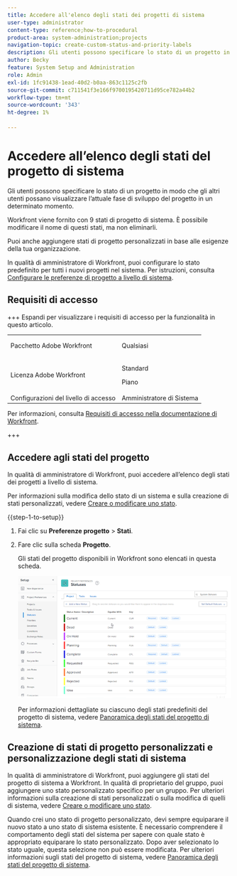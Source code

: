 ```yaml
---
title: Accedere all'elenco degli stati dei progetti di sistema
user-type: administrator
content-type: reference;how-to-procedural
product-area: system-administration;projects
navigation-topic: create-custom-status-and-priority-labels
description: Gli utenti possono specificare lo stato di un progetto in modo che gli altri utenti possano visualizzare l’attuale fase di sviluppo del progetto in un determinato momento.
author: Becky
feature: System Setup and Administration
role: Admin
exl-id: 1fc91438-1ead-40d2-b0aa-863c1125c2fb
source-git-commit: c711541f3e166f9700195420711d95ce782a44b2
workflow-type: tm+mt
source-wordcount: '343'
ht-degree: 1%

---
```


# Accedere all’elenco degli stati del progetto di sistema

Gli utenti possono specificare lo stato di un progetto in modo che gli altri utenti possano visualizzare l’attuale fase di sviluppo del progetto in un determinato momento.

Workfront viene fornito con 9 stati di progetto di sistema. È possibile modificare il nome di questi stati, ma non eliminarli.

Puoi anche aggiungere stati di progetto personalizzati in base alle esigenze della tua organizzazione.

In qualità di amministratore di Workfront, puoi configurare lo stato predefinito per tutti i nuovi progetti nel sistema. Per istruzioni, consulta [Configurare le preferenze di progetto a livello di sistema](../../../administration-and-setup/set-up-workfront/configure-system-defaults/set-project-preferences.md).

## Requisiti di accesso

+++ Espandi per visualizzare i requisiti di accesso per la funzionalità in questo articolo.

<table style="table-layout:auto"> 
 <col> 
 <col> 
 <tbody> 
  <tr> 
   <td>Pacchetto Adobe Workfront</td> 
   <td><p>Qualsiasi</p></td> 
  </tr> 
  <tr> 
   <td>Licenza Adobe Workfront</td> 
   <td><p>Standard</p>
       <p>Piano</p></td>
  </tr> 
  <tr> 
   <td>Configurazioni del livello di accesso</td> 
   <td>Amministratore di Sistema</td> 
  </tr> 
 </tbody> 
</table>

Per informazioni, consulta [Requisiti di accesso nella documentazione di Workfront](/help/quicksilver/administration-and-setup/add-users/access-levels-and-object-permissions/access-level-requirements-in-documentation.md).

+++

## Accedere agli stati del progetto

In qualità di amministratore di Workfront, puoi accedere all’elenco degli stati dei progetti a livello di sistema.

Per informazioni sulla modifica dello stato di un sistema e sulla creazione di stati personalizzati, vedere [Creare o modificare uno stato](../../../administration-and-setup/customize-workfront/creating-custom-status-and-priority-labels/create-or-edit-a-status.md).

{{step-1-to-setup}}

1. Fai clic su **Preferenze progetto** > **Stati**.

1. Fare clic sulla scheda **Progetto**.

   Gli stati del progetto disponibili in Workfront sono elencati in questa scheda.

   ![Stato progetto](assets/project-status.png)

   Per informazioni dettagliate su ciascuno degli stati predefiniti del progetto di sistema, vedere [Panoramica degli stati del progetto di sistema](../../../administration-and-setup/customize-workfront/creating-custom-status-and-priority-labels/system-project-statuses.md).

## Creazione di stati di progetto personalizzati e personalizzazione degli stati di sistema

In qualità di amministratore di Workfront, puoi aggiungere gli stati del progetto di sistema a Workfront. In qualità di proprietario del gruppo, puoi aggiungere uno stato personalizzato specifico per un gruppo. Per ulteriori informazioni sulla creazione di stati personalizzati o sulla modifica di quelli di sistema, vedere [Creare o modificare uno stato](../../../administration-and-setup/customize-workfront/creating-custom-status-and-priority-labels/create-or-edit-a-status.md).

Quando crei uno stato di progetto personalizzato, devi sempre equiparare il nuovo stato a uno stato di sistema esistente. È necessario comprendere il comportamento degli stati del sistema per sapere con quale stato è appropriato equiparare lo stato personalizzato. Dopo aver selezionato lo stato uguale, questa selezione non può essere modificata. Per ulteriori informazioni sugli stati del progetto di sistema, vedere [Panoramica degli stati del progetto di sistema](../../../administration-and-setup/customize-workfront/creating-custom-status-and-priority-labels/system-project-statuses.md).
